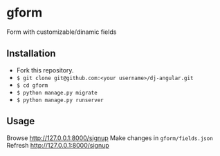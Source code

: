 # gform
Form with customizable/dinamic fields

## Installation

* Fork this repository.
* `$ git clone git@github.com:<your username>/dj-angular.git`
* `$ cd gform`
* `$ python manage.py migrate`
* `$ python manage.py runserver`


## Usage
Browse http://127.0.0.1:8000/signup
Make changes in `gform/fields.json`
Refresh http://127.0.0.1:8000/signup
